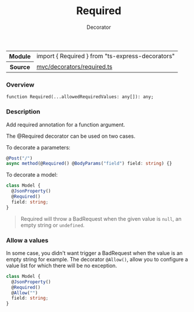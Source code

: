 <header class="symbol-info-header">    <h1 id="required">Required</h1>    <label class="symbol-info-type-label decorator">Decorator</label>      </header>
<section class="symbol-info">      <table class="is-full-width">        <tbody>        <tr>          <th>Module</th>          <td>            <div class="lang-typescript">                <span class="token keyword">import</span> { Required }                 <span class="token keyword">from</span>                 <span class="token string">"ts-express-decorators"</span>                            </div>          </td>        </tr>        <tr>          <th>Source</th>          <td>            <a href="https://romakita.github.io/ts-express-decorators/#//blob/v2.13.0/src/mvc/decorators/required.ts#L0-L0">                mvc/decorators/required.ts            </a>        </td>        </tr>                </tbody>      </table>    </section>

### Overview

<pre><code class="typescript-lang">function <span class="token function">Required</span><span class="token punctuation">(</span>...allowedRequiredValues<span class="token punctuation">:</span> <span class="token keyword">any</span><span class="token punctuation">[</span><span class="token punctuation">]</span><span class="token punctuation">)</span><span class="token punctuation">:</span> <span class="token keyword">any</span><span class="token punctuation">;</span></code></pre>

### Description

Add required annotation for a function argument.

The @Required decorator can be used on two cases.

To decorate a parameters:

```typescript
@Post("/")
async method(@Required() @BodyParams("field") field: string) {}
```

To decorate a model:

```typescript
class Model {
  @JsonProperty()
  @Required()
  field: string;
}
```

> Required will throw a BadRequest when the given value is `null`, an empty string or `undefined`.

### Allow a values

In some case, you didn't want trigger a BadRequest when the value is an empty string for example.
The decorator `@Allow()`, allow you to configure a value list for which there will be no exception.

```typescript
class Model {
  @JsonProperty()
  @Required()
  @Allow("")
  field: string;
}
```

